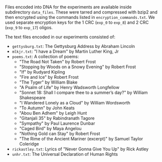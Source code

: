 Files encoded into DNA for the experiments are available inside subdirectory `data_files`. 
These were tarred and compressed with bzip2 and then encrypted using the commands listed in `encryption_commands.txt`.
We used separate encryption keys for the 1 CRC (`exp_0` to `exp_8`) and 2 CRC (`exp_9` to `exp_17`) oligos.

The text files encoded in our experiments consisted of:
- `gettysburg.txt`: The Gettysburg Address by Abraham Lincoln
- `mlkjr.txt`: "I have a Dream" by Martin Luther King, Jr
- `poems.txt`: A collection of poems:
  - "The Road Not Taken" by Robert Frost
  - "Stopping by Woods on a Snowy Evening" by Robert Frost
  - "If" by Rudyard Kipling
  - "Fire and Ice" by Robert Frost
  - "The Tyger" by William Blake
  - "A Psalm of Life" by Henry Wadsworth Longfellow
  - "Sonnet 18: Shall I compare thee to a summer’s day?" by William Shakespeare
  - "I Wandered Lonely as a Cloud" by William Wordsworth
  - "To Autumn" by John Keats
  - "Abou Ben Adhem" by Leigh Hunt
  - "Gitanjali 35" by Rabindranath Tagore
  - "Sympathy" by Paul Laurence Dunbar
  - "Caged Bird" by Maya Angelou
  - "Nothing Gold can Stay" by Robert Frost
  - "The Rime of the Ancient Mariner (excerpt)" by Samuel Taylor Coleridge
- `rickastley.txt`: Lyrics of "Never Gonna Give You Up" by Rick Astley
- `unhr.txt`: The Universal Declaration of Human Rights
